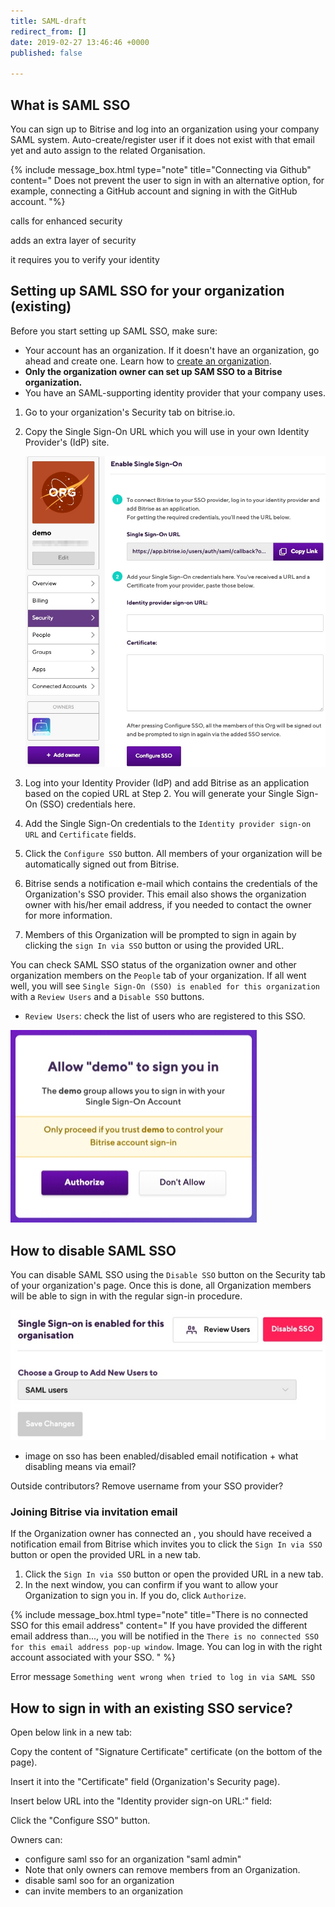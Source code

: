 ```yaml
---
title: SAML-draft
redirect_from: []
date: 2019-02-27 13:46:46 +0000
published: false

---
```

## What is SAML SSO

You can sign up to Bitrise and log into an organization using your company SAML system. Auto-create/register user if it does not exist with that email yet and auto assign to the related Organisation.

{% include message_box.html type="note" title="Connecting via Github" content=" Does not prevent the user to sign in with an alternative option, for example, connecting a GitHub account and signing in with the GitHub account. "%}

calls for enhanced security

adds an extra layer of security

it requires you to verify your identity

## Setting up SAML SSO for your organization (existing)

Before you start setting up SAML SSO, make sure:

* Your account has an organization. If it doesn't have an organization, go ahead and create one. Learn how to [create an organization](https://devcenter.bitrise.io/team-management/organizations/creating-org/).
* **Only the organization owner can set up SAM SSO to a Bitrise organization.**
* You have an SAML-supporting identity provider that your company uses.

1. Go to your organization's Security tab on bitrise.io.
2. Copy the Single Sign-On URL which you will use in your own Identity Provider's (IdP) site.

   ![](/img/SSO-page.jpg)
3. Log into your Identity Provider (IdP) and add Bitrise as an application based on the copied URL at Step 2. You will generate your Single Sign-On (SSO) credentials here.
4. Add the Single Sign-On credentials to the `Identity provider sign-on URL` and `Certificate`
   fields.
5. Click the `Configure SSO` button. All members of your organization will be automatically signed out from Bitrise.
6. Bitrise sends a notification e-mail which contains the credentials of the Organization's SSO provider. This email also shows the organization owner with his/her email address, if you needed to contact the owner for more information.
7. Members of this Organization will be prompted to sign in again by clicking the `sign In via SSO` button or using the provided URL.

You can check SAML SSO status of the organization owner and other organization members on the `People` tab of your organization. If all went well, you will see `Single Sign-On (SSO) is enabled for this organization` with a `Review Users` and a `Disable SSO` buttons.

* `Review Users`: check the list of users who are registered to this SSO.

![](/img/enable-saml.jpg)

## How to disable SAML SSO

You can disable SAML SSO using the `Disable SSO` button on the Security tab of your organization's page. Once this is done, all Organization members will be able to sign in with the regular sign-in procedure.

![](/img/disable-saml.jpg)

* image on sso has been enabled/disabled email notification + what disabling means via email?

Outside contributors?
Remove username from your SSO provider?

### Joining Bitrise via invitation email

If the Organization owner has connected an , you should have received a notification email from Bitrise which invites you to click the `Sign In via SSO` button or open the provided URL in a new tab.

1. Click the `Sign In via SSO` button or open the provided URL in a new tab.
2. In the next window, you can confirm if you want to allow your Organization to sign you in. If you do, click `Authorize`.

{% include message_box.html type="note" title="There is no connected SSO for this email address" content=" If you have provided the different email address than..., you will be notified in the `There is no connected SSO for this email address pop-up window`. Image. You can log in with the right account associated with your SSO. " %}

Error message `Something went wrong when tried to log in via SAML SSO`

## How to sign in with an existing SSO service?

Open below link in a new tab:

Copy the content of  "Signature Certificate" certificate (on the bottom of the page).

Insert it into the "Certificate" field (Organization's Security page).

Insert  below URL  into the "Identity provider sign-on URL:" field:

Click the "Configure SSO" button.

Owners can:

* configure saml sso for an organization "saml admin"
* Note that only owners can remove members from an Organization.
* disable saml soo for an organization
* can invite members to an organization